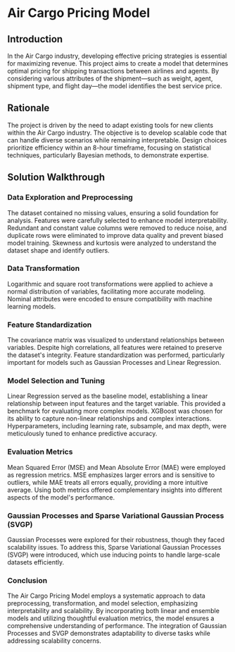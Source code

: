 # Air Cargo Pricing Model

## Introduction

In the Air Cargo industry, developing effective pricing strategies is essential for maximizing revenue. This project aims to create a model that determines optimal pricing for shipping transactions between airlines and agents. By considering various attributes of the shipment—such as weight, agent, shipment type, and flight day—the model identifies the best service price.

## Rationale

The project is driven by the need to adapt existing tools for new clients within the Air Cargo industry. The objective is to develop scalable code that can handle diverse scenarios while remaining interpretable. Design choices prioritize efficiency within an 8-hour timeframe, focusing on statistical techniques, particularly Bayesian methods, to demonstrate expertise.

## Solution Walkthrough

### Data Exploration and Preprocessing

The dataset contained no missing values, ensuring a solid foundation for analysis. Features were carefully selected to enhance model interpretability. Redundant and constant value columns were removed to reduce noise, and duplicate rows were eliminated to improve data quality and prevent biased model training. Skewness and kurtosis were analyzed to understand the dataset shape and identify outliers.

### Data Transformation

Logarithmic and square root transformations were applied to achieve a normal distribution of variables, facilitating more accurate modeling. Nominal attributes were encoded to ensure compatibility with machine learning models.

### Feature Standardization

The covariance matrix was visualized to understand relationships between variables. Despite high correlations, all features were retained to preserve the dataset's integrity. Feature standardization was performed, particularly important for models such as Gaussian Processes and Linear Regression.

### Model Selection and Tuning

Linear Regression served as the baseline model, establishing a linear relationship between input features and the target variable. This provided a benchmark for evaluating more complex models. XGBoost was chosen for its ability to capture non-linear relationships and complex interactions. Hyperparameters, including learning rate, subsample, and max depth, were meticulously tuned to enhance predictive accuracy.

### Evaluation Metrics

Mean Squared Error (MSE) and Mean Absolute Error (MAE) were employed as regression metrics. MSE emphasizes larger errors and is sensitive to outliers, while MAE treats all errors equally, providing a more intuitive average. Using both metrics offered complementary insights into different aspects of the model's performance.

### Gaussian Processes and Sparse Variational Gaussian Process (SVGP)

Gaussian Processes were explored for their robustness, though they faced scalability issues. To address this, Sparse Variational Gaussian Processes (SVGP) were introduced, which use inducing points to handle large-scale datasets efficiently.

### Conclusion

The Air Cargo Pricing Model employs a systematic approach to data preprocessing, transformation, and model selection, emphasizing interpretability and scalability. By incorporating both linear and ensemble models and utilizing thoughtful evaluation metrics, the model ensures a comprehensive understanding of performance. The integration of Gaussian Processes and SVGP demonstrates adaptability to diverse tasks while addressing scalability concerns.
